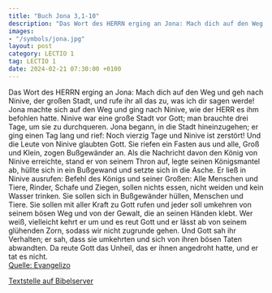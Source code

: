 ```yaml
---
title: "Buch Jona 3,1-10"
description: "Das Wort des HERRN erging an Jona: Mach dich auf den Weg und geh nach Ninive, der großen Stadt, und rufe ihr all das zu, was ich dir sagen werde! Jona machte sich auf den Weg und ging nach Ninive, wie der HERR es ihm befohlen hatte. Ninive war eine große Stadt vor Gott; man brauc...."
images:
- "/symbols/jona.jpg"
layout: post
category: LECTIO 1
tag: LECTIO 1
date: 2024-02-21 07:30:00 +0100
---
```

Das Wort des HERRN erging an Jona:
Mach dich auf den Weg und geh nach Ninive, der großen Stadt, und rufe ihr all das zu, was ich dir sagen werde!
Jona machte sich auf den Weg und ging nach Ninive, wie der HERR es ihm befohlen hatte. Ninive war eine große Stadt vor Gott; man brauchte drei Tage, um sie zu durchqueren.<!--more-->
Jona begann, in die Stadt hineinzugehen; er ging einen Tag lang und rief: Noch vierzig Tage und Ninive ist zerstört!
Und die Leute von Ninive glaubten Gott. Sie riefen ein Fasten aus und alle, Groß und Klein, zogen Bußgewänder an.
Als die Nachricht davon den König von Ninive erreichte, stand er von seinem Thron auf, legte seinen Königsmantel ab, hüllte sich in ein Bußgewand und setzte sich in die Asche.
Er ließ in Ninive ausrufen: Befehl des Königs und seiner Großen: Alle Menschen und Tiere, Rinder, Schafe und Ziegen, sollen nichts essen, nicht weiden und kein Wasser trinken.
Sie sollen sich in Bußgewänder hüllen, Menschen und Tiere. Sie sollen mit aller Kraft zu Gott rufen und jeder soll umkehren von seinem bösen Weg und von der Gewalt, die an seinen Händen klebt.
Wer weiß, vielleicht kehrt er um und es reut Gott und er lässt ab von seinem glühenden Zorn, sodass wir nicht zugrunde gehen.
Und Gott sah ihr Verhalten; er sah, dass sie umkehrten und sich von ihren bösen Taten abwandten. Da reute Gott das Unheil, das er ihnen angedroht hatte, und er tat es nicht.<br>
[Quelle: Evangelizo](https://evangeliumtagfuertag.org/DE/gospel)

[Textstelle auf Bibelserver](https://www.bibleserver.com/EU/Jona3,1-10)
